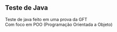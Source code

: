 ## Teste de Java  <br>
Teste de java feito em uma prova da GFT<br>
Com foco em POO (Programação Orientada a Objeto)
